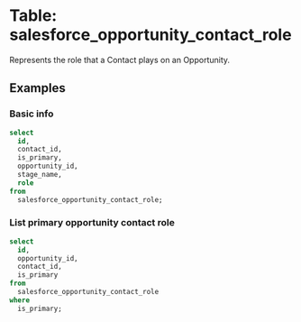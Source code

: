 # Table: salesforce_opportunity_contact_role

Represents the role that a Contact plays on an Opportunity.

## Examples

### Basic info

```sql
select
  id,
  contact_id,
  is_primary,
  opportunity_id,
  stage_name,
  role
from
  salesforce_opportunity_contact_role;
```

### List primary opportunity contact role

```sql
select
  id,
  opportunity_id,
  contact_id,
  is_primary
from
  salesforce_opportunity_contact_role
where
  is_primary;
```
